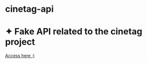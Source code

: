 # cinetag-api

# ✦ Fake API related to the cinetag project
<a href="https://github.com/ajuteixeira/cinetag" target="_blank">Access here :)</a>
